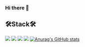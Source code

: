 ### Hi there 👋
<!--
**jaeyoung96/jaeyoung96** is a ✨ _special_ ✨ repository because its `README.md` (this file) appears on your GitHub profile.

Here are some ideas to get you started:
<a href="https://velog.io/@jae0_bae" target="_blank"><img src="https://img.shields.io/badge/Velog-20c997?style=flat-square&logo=Vimeo&logoColor=white"/></a>
- 🔭 I’m currently working on ...
- 🌱 I’m currently learning ...
- 👯 I’m looking to collaborate on ...
- 🤔 I’m looking for help with ...
- 💬 Ask me about ...
- 📫 How to reach me: ...
- 😄 Pronouns: ...
- ⚡ Fun fact: ...
-->
## 🛠Stack🛠
<img src="https://img.shields.io/badge/Python-3766AB?style=flat-square&logo=Python&logoColor=white"/></a>
<img src="https://img.shields.io/badge/C++-00599C?style=flat-square&logo=C%2B%2B&logoColor=white"/></a>
<a href="https://velog.io/@jae0_bae" target="_blank"><img src="https://img.shields.io/badge/Velog-20c997?style=flat-square&logo=Vimeo&logoColor=white"/></a>
<a href="mailto:john8567733@gmail.com" target="_blank"><img src="https://img.shields.io/badge/Gmail-EA4335?style=flat-square&logo=Gmail&logoColor=white"/></a>
[![Anurag's GitHub stats](https://github-readme-stats.vercel.app/api?username=jaeyoung96&show_icons=true&theme=blue-green)](https://github.com/anuraghazra/github-readme-stats)
